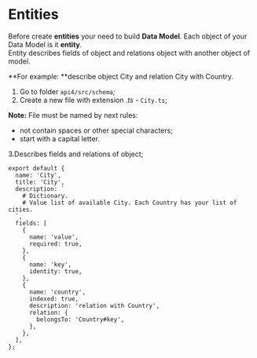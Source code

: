 # Entities

Before create **entities** your need to build **Data Model**. Each object of your Data Model is it **entity**.  
Entity describes fields of object and relations object with another object of model.

**For example: **describe object City and relation City with Country.

1. Go to folder `api4/src/schema`;
2. Create a new file with  extension _.ts_  - `City.ts`;

**Note:** File must be named by next rules:

* not contain spaces or other special characters;
* start with a capital letter. 

3.Describes fields and relations of object;

    export default {
      name: 'City',
      title: 'City',
      description: `
        # Dictionary.
        # Value list of available City. Each Country has your list of cities.
      `,
      fields: [
        {
          name: 'value',
          required: true,
        },
        {
          name: 'key',
          identity: true,
        },
        {
          name: 'country',
          indexed: true,
          description: 'relation with Country',
          relation: {
            belongsTo: 'Country#key',
          },
        },
      ],
    };



